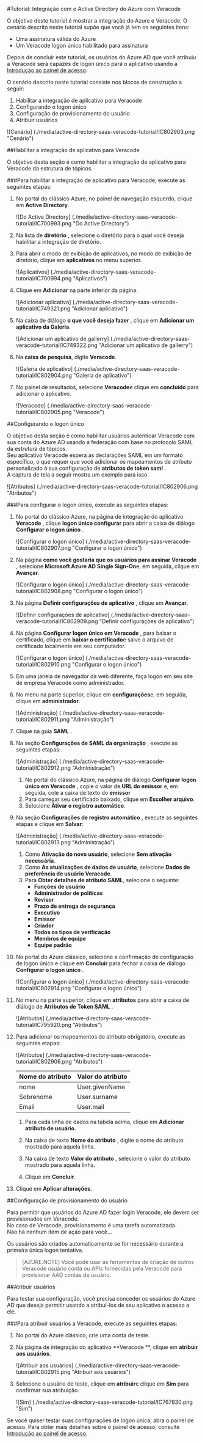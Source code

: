 <properties 
    pageTitle="Tutorial: Integração com o Active Directory do Azure com Veracode | Microsoft Azure" 
    description="Saiba como usar Veracode com o Azure Active Directory para habilitar o logon único, provisionamento automatizado e muito mais!" 
    services="active-directory" 
    authors="jeevansd"  
    documentationCenter="na" 
    manager="femila"/>
<tags 
    ms.service="active-directory" 
    ms.devlang="na" 
    ms.topic="article" 
    ms.tgt_pltfrm="na" 
    ms.workload="identity" 
    ms.date="09/11/2016" 
    ms.author="jeedes" />

#<a name="tutorial-azure-active-directory-integration-with-veracode"></a>Tutorial: Integração com o Active Directory do Azure com Veracode
  
O objetivo deste tutorial é mostrar a integração do Azure e Veracode. O cenário descrito neste tutorial supõe que você já tem os seguintes itens:

-   Uma assinatura válida do Azure
-   Um Veracode logon único habilitado para assinatura
  
Depois de concluir este tutorial, os usuários do Azure AD que você atribuiu a Veracode será capazes de logon único para o aplicativo usando a [Introdução ao painel de acesso](active-directory-saas-access-panel-introduction.md).
  
O cenário descrito neste tutorial consiste nos blocos de construção a seguir:

1.  Habilitar a integração de aplicativo para Veracode
2.  Configurando o logon único
3.  Configuração de provisionamento do usuário
4.  Atribuir usuários

![Cenário] (./media/active-directory-saas-veracode-tutorial/IC802903.png "Cenário")

##<a name="enabling-the-application-integration-for-veracode"></a>Habilitar a integração de aplicativo para Veracode
  
O objetivo desta seção é como habilitar a integração de aplicativo para Veracode da estrutura de tópicos.

###<a name="to-enable-the-application-integration-for-veracode-perform-the-following-steps"></a>Para habilitar a integração de aplicativo para Veracode, execute as seguintes etapas:

1.  No portal do clássico Azure, no painel de navegação esquerdo, clique em **Active Directory**.

    ![Do Active Directory] (./media/active-directory-saas-veracode-tutorial/IC700993.png "Do Active Directory")

2.  Na lista de **diretório** , selecione o diretório para o qual você deseja habilitar a integração de diretório.

3.  Para abrir o modo de exibição de aplicativos, no modo de exibição de diretório, clique em **aplicativos** no menu superior.

    ![Aplicativos] (./media/active-directory-saas-veracode-tutorial/IC700994.png "Aplicativos")

4.  Clique em **Adicionar** na parte inferior da página.

    ![Adicionar aplicativo] (./media/active-directory-saas-veracode-tutorial/IC749321.png "Adicionar aplicativo")

5.  Na caixa de diálogo **o que você deseja fazer** , clique em **Adicionar um aplicativo da Galeria**.

    ![Adicionar um aplicativo de gallerry] (./media/active-directory-saas-veracode-tutorial/IC749322.png "Adicionar um aplicativo de gallerry")

6.  Na **caixa de pesquisa**, digite **Veracode**.

    ![Galeria de aplicativo] (./media/active-directory-saas-veracode-tutorial/IC802904.png "Galeria de aplicativo")

7.  No painel de resultados, selecione **Veracode**e clique em **concluído** para adicionar o aplicativo.

    ![Veracode] (./media/active-directory-saas-veracode-tutorial/IC802905.png "Veracode")

##<a name="configuring-single-sign-on"></a>Configurando o logon único
  
O objetivo desta seção é como habilitar usuários autenticar Veracode com sua conta do Azure AD usando a federação com base no protocolo SAML da estrutura de tópicos.  
Seu aplicativo Veracode espera as declarações SAML em um formato específico, o que requer que você adicionar os mapeamentos de atributo personalizado à sua configuração de **atributos de token saml** .  
A captura de tela a seguir mostra um exemplo para isso.

![Atributos] (./media/active-directory-saas-veracode-tutorial/IC802906.png "Atributos")

###<a name="to-configure-single-sign-on-perform-the-following-steps"></a>Para configurar o logon único, execute as seguintes etapas:

1.  No portal do clássico Azure, na página de integração do aplicativo **Veracode** , clique **logon único configurar** para abrir a caixa de diálogo **Configurar o logon único** .

    ![Configurar o logon único] (./media/active-directory-saas-veracode-tutorial/IC802907.png "Configurar o logon único")

2.  Na página **como você gostaria que os usuários para assinar Veracode** , selecione **Microsoft Azure AD Single Sign-On**e, em seguida, clique em **Avançar**.

    ![Configurar o logon único] (./media/active-directory-saas-veracode-tutorial/IC802908.png "Configurar o logon único")

3.  Na página **Definir configurações de aplicativo** , clique em **Avançar**.

    ![Definir configurações de aplicativo] (./media/active-directory-saas-veracode-tutorial/IC802909.png "Definir configurações de aplicativo")

4.  Na página **Configurar logon único em Veracode** , para baixar o certificado, clique em **baixar o certificado**e salve o arquivo de certificado localmente em seu computador.

    ![Configurar o logon único] (./media/active-directory-saas-veracode-tutorial/IC802910.png "Configurar o logon único")

5.  Em uma janela de navegador da web diferente, faça logon em seu site de empresa Veracode como administrador.

6.  No menu na parte superior, clique em **configurações**e, em seguida, clique em **administrador**.

    ![Administração] (./media/active-directory-saas-veracode-tutorial/IC802911.png "Administração")

7.  Clique na guia **SAML** .

8.  Na seção **Configurações de SAML da organização** , execute as seguintes etapas:

    ![Administração] (./media/active-directory-saas-veracode-tutorial/IC802912.png "Administração")

    1.  No portal do clássico Azure, na página de diálogo **Configurar logon único em Veracode** , copie o valor de **URL do emissor** e, em seguida, cole a caixa de texto do **emissor**
    2.  Para carregar seu certificado baixado, clique em **Escolher arquivo**.
    3.  Selecione **Ativar o registro automático**.

9.  Na seção **Configurações de registro automático** , execute as seguintes etapas e clique em **Salvar**:

    ![Administração] (./media/active-directory-saas-veracode-tutorial/IC802913.png "Administração")

    1.  Como **Ativação do novo usuário**, selecione **Sem ativação necessária**.
    2.  Como **As atualizações de dados de usuário**, selecione **Dados de preferência de usuário Veracode**.
    3.  Para **Obter detalhes de atributo SAML**, selecione o seguinte:
        -   **Funções de usuário**
        -   **Administrador de políticas**
        -   **Revisor**
        -   **Prazo de entrega de segurança**
        -   **Executivo**
        -   **Emissor**
        -   **Criador**
        -   **Todos os tipos de verificação**
        -   **Membros de equipe**
        -   **Equipe padrão**

10. No portal do Azure clássico, selecione a confirmação de configuração de logon único e clique em **Concluir** para fechar a caixa de diálogo **Configurar o logon único** .

    ![Configurar o logon único] (./media/active-directory-saas-veracode-tutorial/IC802914.png "Configurar o logon único")

11. No menu na parte superior, clique em **atributos** para abrir a caixa de diálogo de **Atributos de Token SAML** .

    ![Atributos] (./media/active-directory-saas-veracode-tutorial/IC795920.png "Atributos")

12. Para adicionar os mapeamentos de atributo obrigatório, execute as seguintes etapas:

    ![Atributos] (./media/active-directory-saas-veracode-tutorial/IC802906.png "Atributos")

  	| Nome do atributo | Valor do atributo |
  	|:---------------|:----------------|
  	| nome      | User.givenName  |
  	| Sobrenome       | User.surname    |
  	| Email          | User.mail       |

    1.  Para cada linha de dados na tabela acima, clique em **Adicionar atributo de usuário**.
    
    2.  Na caixa de texto **Nome do atributo** , digite o nome do atributo mostrado para aquela linha.

    3.  Na caixa de texto **Valor do atributo** , selecione o valor do atributo mostrado para aquela linha.

    4.  Clique em **Concluir**.

13. Clique em **Aplicar alterações**.

##<a name="configuring-user-provisioning"></a>Configuração de provisionamento do usuário
  
Para permitir que usuários do Azure AD fazer login Veracode, ele devem ser provisionados em Veracode.  
No caso de Veracode, provisionamento é uma tarefa automatizada.  
Não há nenhum item de ação para você...
  
Os usuários são criados automaticamente se for necessário durante a primeira única logon tentativa.

>[AZURE.NOTE] Você pode usar as ferramentas de criação de outros Veracode usuário conta ou APIs fornecidas pela Veracode para provisionar AAD contas de usuário.

##<a name="assigning-users"></a>Atribuir usuários
  
Para testar sua configuração, você precisa conceder os usuários do Azure AD que deseja permitir usando a atribuí-los de seu aplicativo o acesso a ele.

###<a name="to-assign-users-to-veracode-perform-the-following-steps"></a>Para atribuir usuários a Veracode, execute as seguintes etapas:

1.  No portal do Azure clássico, crie uma conta de teste.

2.  Na página de integração do aplicativo **Veracode **, clique em **atribuir aos usuários**.

    ![Atribuir aos usuários] (./media/active-directory-saas-veracode-tutorial/IC802915.png "Atribuir aos usuários")

3.  Selecione o usuário de teste, clique em **atribuir**e clique em **Sim** para confirmar sua atribuição.

    ![Sim] (./media/active-directory-saas-veracode-tutorial/IC767830.png "Sim")
  
Se você quiser testar suas configurações de logon única, abra o painel de acesso. Para obter mais detalhes sobre o painel de acesso, consulte [Introdução ao painel de acesso](active-directory-saas-access-panel-introduction.md).